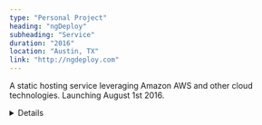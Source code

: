```yaml
---
type: "Personal Project"
heading: "ngDeploy"
subheading: "Service"
duration: "2016"
location: "Austin, TX"
link: "http://ngdeploy.com"
---
```


A static hosting service leveraging Amazon AWS and other cloud technologies. Launching August 1st 2016.

<details class="hidden-print">
</details>